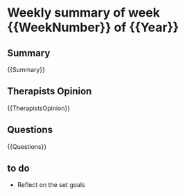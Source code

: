 # Weekly summary of week {{WeekNumber}} of {{Year}}

## Summary

{{Summary}}

## Therapists Opinion

{{TherapistsOpinion}}

## Questions

{{Questions}}

## to do

- Reflect on the set goals
